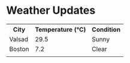 # Weather Updates

<!-- WEATHER-UPDATE-START -->
<table><tr><th>City</th><th>Temperature (°C)</th><th>Condition</th></tr><tr><td>Valsad</td><td>29.5</td><td>Sunny</td></tr><tr><td>Boston</td><td>7.2</td><td>Clear</td></tr><tr><td></td><td></td><td></td></tr></table>
<!-- WEATHER-UPDATE-END -->
